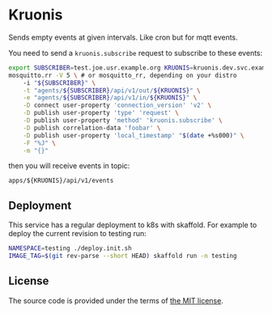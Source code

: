 # Kruonis

Sends empty events at given intervals. Like cron but for mqtt events.

You need to send a `kruonis.subscribe` request to subscribe to these events:

```bash
export SUBSCRIBER=test.joe.usr.example.org KRUONIS=kruonis.dev.svc.example.org
mosquitto.rr -V 5 \ # or mosquitto_rr, depending on your distro
    -i "${SUBSCRIBER}" \
    -t "agents/${SUBSCRIBER}/api/v1/out/${KRUONIS}" \
    -e "agents/${SUBSCRIBER}/api/v1/in/${KRUONIS}" \
    -D connect user-property 'connection_version' 'v2' \
    -D publish user-property 'type' 'request' \
    -D publish user-property 'method' 'kruonis.subscribe' \
    -D publish correlation-data 'foobar' \
    -D publish user-property 'local_timestamp' "$(date +%s000)" \
    -F "%J" \
    -m "{}"
```

then you will receive events in topic:
```
apps/${KRUONIS}/api/v1/events
```

## Deployment

This service has a regular deployment to k8s with skaffold.
For example to deploy the current revision to testing run:

```bash
NAMESPACE=testing ./deploy.init.sh
IMAGE_TAG=$(git rev-parse --short HEAD) skaffold run -n testing
```

## License

The source code is provided under the terms of [the MIT license][license].

[license]:http://www.opensource.org/licenses/MIT
